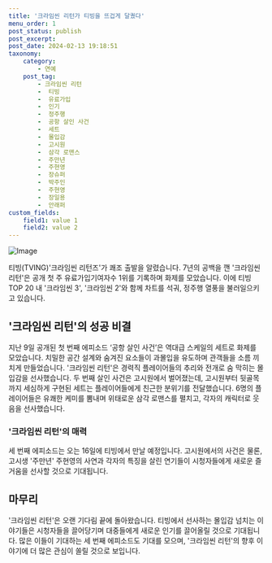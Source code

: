 ```yaml
---
title: '크라임씬 리턴가 티빙을 뜨겁게 달궜다'
menu_order: 1
post_status: publish
post_excerpt: 
post_date: 2024-02-13 19:18:51
taxonomy:
    category:
        - 연예
    post_tag:
        - 크라임씬 리턴
        -  티빙
        -  유료가입
        -  인기
        -  정주행
        -  공항 살인 사건
        -  세트
        -  몰입감
        -  고시원
        -  삼각 로맨스
        -  주만년
        -  주현영
        -  장슈퍼
        -  박주인
        -  주현영
        -  장일용
        -  안래퍼
custom_fields:
    field1: value 1
    field2: value 2
---
```


![Image](https://mimgnews.pstatic.net/image/312/2024/02/13/0000648902_001_20240213144206777.jpg?type=w540)

티빙(TVING)'크라임씬 리턴즈'가 쾌조 출발을 알렸습니다. 7년의 공백을 깬 '크라임씬 리턴'은 공개 첫 주 유료가입기여자수 1위를 기록하며 화제를 모았습니다. 이에 티빙 TOP 20 내 '크라임씬 3', '크라임씬 2'와 함께 차트를 석궈, 정주행 열풍을 불러일으키고 있습니다.
## '크라임씬 리턴'의 성공 비결
지난 9일 공개된 첫 번째 에피소드 ‘공항 살인 사건’은 역대급 스케일의 세트로 화제를 모았습니다. 치밀한 공간 설계와 숨겨진 요소들이 과몰입을 유도하며 관객들을 소름 끼치게 만들었습니다. '크라임씬 리턴'은 경력직 플레이어들의 추리와 전개로 숨 막히는 몰입감을 선사했습니다.
두 번째 살인 사건은 고시원에서 벌어졌는데, 고시원부터 뒷골목까지 세심하게 구현된 세트는 플레이어들에게 친근한 분위기를 전달했습니다. 6명의 플레이어들은 유쾌한 케미를 뽐내며 위태로운 삼각 로맨스를 펼치고, 각자의 캐릭터로 웃음을 선사했습니다.
### '크라임씬 리턴'의 매력
세 번째 에피소드는 오는 16일에 티빙에서 만날 예정입니다. 고시원에서의 사건은 물론, 고시생 '주만년' 주현영의 사연과 각자의 특징을 살린 연기들이 시청자들에게 새로운 즐거움을 선사할 것으로 기대됩니다.
## 마무리
'크라임씬 리턴'은 오랜 기다림 끝에 돌아왔습니다. 티빙에서 선사하는 몰입감 넘치는 이야기들은 시청자들을 끌어당기며 대중들에게 새로운 인기를 끌어올릴 것으로 기대됩니다. 많은 이들이 기대하는 세 번째 에피소드도 기대를 모으며, '크라임씬 리턴'의 향후 이야기에 더 많은 관심이 쏠릴 것으로 보입니다.
